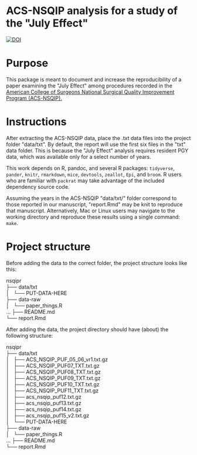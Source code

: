 # ACS-NSQIP analysis for a study of the "July Effect"

[![DOI](https://zenodo.org/badge/117899615.svg)](https://zenodo.org/badge/latestdoi/117899615)

# Purpose

This package is meant to document and increase the reproducibility of a paper examining the "July Effect" among procedures recorded in the [American College of Surgeons National Surgical Quality Improvement Program (ACS-NSQIP).](https://www.facs.org/quality-programs/acs-nsqip)

# Instructions

After extracting the ACS-NSQIP data, place the .txt data files into the project folder "data/txt". By default, the report will use the first six files in the "txt" data folder. This is because the "July Effect" analysis requires resident PGY data, which was available only for a select number of years.

This work depends on R, pandoc, and several R packages: `tidyverse`, `pander`, `knitr`, `rmarkdown`, `mice`, `devtools`, `zeallot`, `Epi`, and `broom`. R users who are familiar with `packrat` may take advantage of the included dependency source code.   

Assuming the years in the ACS-NSQIP "data/txt/" folder correspond to those reported in our manuscript, "report.Rmd" may be knit to reproduce that manuscript. Alternatively, Mac or Linux users may navigate to the working directory and reproduce these results using a single command: `make`. 


# Project structure

Before adding the data to the correct folder, the project structure looks like this:

nsqipr    
├── data/txt  
│       └── PUT-DATA-HERE   
├── data-raw   
│   └── paper_things.R   
...
├── README.md   
└── report.Rmd   


After adding the data, the project directory should have (about) the following structure:

nsqipr   
├── data/txt    
│       ├── ACS_NSQIP_PUF_05_06_vr1.txt.gz    
│       ├── ACS_NSQIP_PUF07_TXT.txt.gz    
│       ├── ACS_NSQIP_PUF08_TXT.txt.gz    
│       ├── ACS_NSQIP_PUF09_TXT.txt.gz    
│       ├── ACS_NSQIP_PUF10_TXT.txt.gz    
│       ├── ACS_NSQIP_PUF11_TXT.txt.gz    
│       ├── acs_nsqip_puf12.txt.gz    
│       ├── acs_nsqip_puf13.txt.gz    
│       ├── acs_nsqip_puf14.txt.gz    
│       ├── acs_nsqip_puf15_v2.txt.gz    
│       └── PUT-DATA-HERE    
├── data-raw    
│   └── paper_things.R    
...
├── README.md    
└── report.Rmd    






